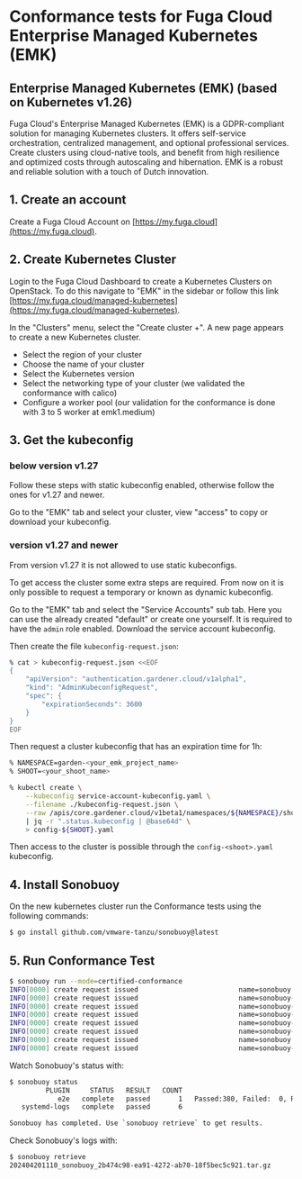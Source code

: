 # Conformance tests for Fuga Cloud Enterprise Managed Kubernetes (EMK)

## Enterprise Managed Kubernetes (EMK) (based on Kubernetes v1.26)

Fuga Cloud's Enterprise Managed Kubernetes (EMK) is a GDPR-compliant solution for managing Kubernetes clusters. It offers self-service orchestration, centralized management, and optional professional services. Create clusters using cloud-native tools, and benefit from high resilience and optimized costs through autoscaling and hibernation. EMK is a robust and reliable solution with a touch of Dutch innovation.

## 1. Create an account
Create a Fuga Cloud Account on [https://my.fuga.cloud](https://my.fuga.cloud).

## 2. Create Kubernetes Cluster

Login to the Fuga Cloud Dashboard to create a Kubernetes Clusters on OpenStack. To do this navigate to "EMK" in the sidebar or follow this link [https://my.fuga.cloud/managed-kubernetes](https://my.fuga.cloud/managed-kubernetes).

In the "Clusters" menu, select the "Create cluster +". A new page appears to create a new Kubernetes cluster.
- Select the region of your cluster
- Choose the name of your cluster
- Select the Kubernetes version
- Select the networking type of your cluster (we validated the conformance with calico)
- Configure a worker pool (our validation for the conformance is done with 3 to 5 worker at emk1.medium)

## 3. Get the kubeconfig

### below version v1.27

Follow these steps with static kubeconfig enabled, otherwise follow the ones for v1.27 and newer.

Go to the "EMK" tab and select your cluster, view "access" to copy or download your kubeconfig.

### version v1.27 and newer

From version v1.27 it is not allowed to use static kubeconfigs.

To get access the cluster some extra steps are required. From now on it is only possible to request a temporary or known as dynamic kubeconfig.

Go to the "EMK" tab and select the "Service Accounts" sub tab. Here you can use the already created "default" or create one yourself. It is required to have the `admin` role enabled. Download the service account kubeconfig.

Then create the file `kubeconfig-request.json`:
```bash
% cat > kubeconfig-request.json <<EOF
{
    "apiVersion": "authentication.gardener.cloud/v1alpha1",
    "kind": "AdminKubeconfigRequest",
    "spec": {
        "expirationSeconds": 3600
    }
}
EOF
```
Then request a cluster kubeconfig that has an expiration time for 1h:
```bash
% NAMESPACE=garden-<your_emk_project_name>
% SHOOT=<your_shoot_name>

% kubectl create \
    --kubeconfig service-account-kubeconfig.yaml \
    --filename ./kubeconfig-request.json \
    --raw /apis/core.gardener.cloud/v1beta1/namespaces/${NAMESPACE}/shoots/${SHOOT}/adminkubeconfig \
    | jq -r ".status.kubeconfig | @base64d" \
    > config-${SHOOT}.yaml
```
Then access to the cluster is possible through the `config-<shoot>.yaml` kubeconfig.

## 4. Install Sonobuoy

On the new kubernetes cluster run the Conformance tests using the following
commands:

```sh
$ go install github.com/vmware-tanzu/sonobuoy@latest

```

## 5. Run Conformance Test

```sh
$ sonobuoy run --mode=certified-conformance
INFO[0000] create request issued                         name=sonobuoy namespace= resource=namespaces
INFO[0000] create request issued                         name=sonobuoy-serviceaccount namespace=sonobuoy resource=serviceaccounts
INFO[0000] create request issued                         name=sonobuoy-serviceaccount-sonobuoy namespace= resource=clusterrolebindings
INFO[0000] create request issued                         name=sonobuoy-serviceaccount-sonobuoy namespace= resource=clusterroles
INFO[0000] create request issued                         name=sonobuoy-config-cm namespace=sonobuoy resource=configmaps
INFO[0000] create request issued                         name=sonobuoy-plugins-cm namespace=sonobuoy resource=configmaps
INFO[0000] create request issued                         name=sonobuoy namespace=sonobuoy resource=pods
INFO[0000] create request issued                         name=sonobuoy-aggregator namespace=sonobuoy resource=services
```

Watch Sonobuoy's status with:

```sh
$ sonobuoy status
         PLUGIN     STATUS   RESULT   COUNT                                PROGRESS
            e2e   complete   passed       1   Passed:380, Failed:  0, Remaining:  0
   systemd-logs   complete   passed       6                                        

Sonobuoy has completed. Use `sonobuoy retrieve` to get results.
```

Check Sonobuoy's logs with:
```sh
$ sonobuoy retrieve
202404201110_sonobuoy_2b474c98-ea91-4272-ab70-18f5bec5c921.tar.gz
```